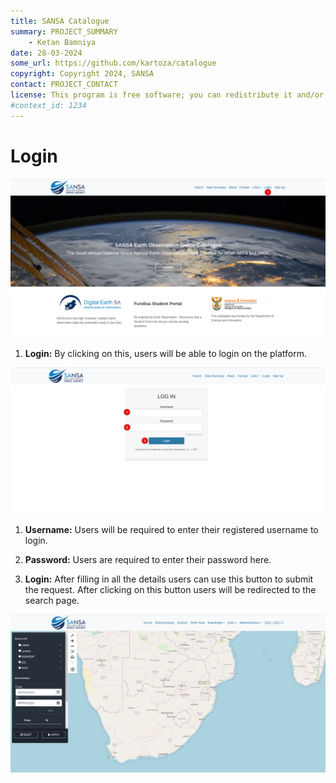```yaml
---
title: SANSA Catalogue
summary: PROJECT_SUMMARY
    - Ketan Bamniya
date: 28-03-2024
some_url: https://github.com/kartoza/catalogue
copyright: Copyright 2024, SANSA
contact: PROJECT_CONTACT
license: This program is free software; you can redistribute it and/or modify it under the terms of the GNU Affero General Public License as published by the Free Software Foundation; either version 3 of the License, or (at your option) any later version.
#context_id: 1234
---
```


# Login

[![Home Page](./img/login-img-1.png)](./img/login-img-1.png)

1. **Login:** By clicking on this, users will be able to login on the platform. 

[![Login Form](./img/login-img-2.png)](./img/login-img-2.png)

1. **Username:** Users will be required to enter their registered username to login.

2. **Password:** Users are required to enter their password here.

3. **Login:** After filling in all the details users can use this button to submit the request. After clicking on this button users will be redirected to the  search page.

[![Search Page](./img/login-img-3.png)](./img/login-img-3.png)
